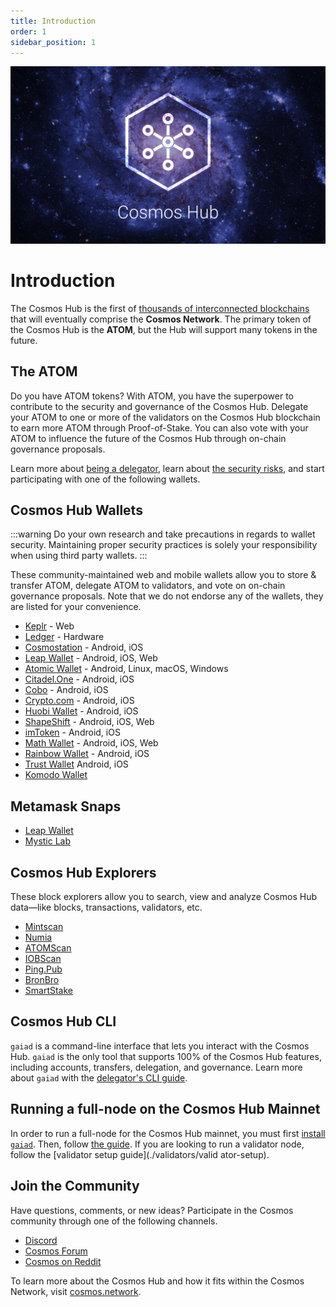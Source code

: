 ```yaml
---
title: Introduction
order: 1
sidebar_position: 1
---
```


![Welcome to the Cosmos Hub](images/cosmos-hub-image.jpg)

# Introduction

The Cosmos Hub is the first of [thousands of interconnected blockchains](https://cosmos.network) that will eventually comprise the **Cosmos Network**. The primary token of the Cosmos Hub is the **ATOM**, but the Hub will support many tokens in the future.

## The ATOM

Do you have ATOM tokens? With ATOM, you have the superpower to contribute to the security and governance of the Cosmos Hub. Delegate your ATOM to one or more of the validators on the Cosmos Hub blockchain to earn more ATOM through Proof-of-Stake. You can also vote with your ATOM to influence the future of the Cosmos Hub through on-chain governance proposals.

Learn more about [being a delegator](./delegators/delegator-faq.md), learn about [the security risks](./delegators/delegator-security.md), and start participating with one of the following wallets.

## Cosmos Hub Wallets

:::warning
Do your own research and take precautions in regards to wallet security. Maintaining proper security practices is solely your responsibility when using third party wallets.
:::

These community-maintained web and mobile wallets allow you to store & transfer ATOM, delegate ATOM to validators, and vote on on-chain governance proposals. Note that we do not endorse any of the wallets, they are listed for your convenience.

- [Keplr](https://wallet.keplr.app) - Web
- [Ledger](https://www.ledger.com/cosmos-wallet) - Hardware
- [Cosmostation](https://www.cosmostation.io/) - Android, iOS
- [Leap Wallet](https://www.leapwallet.io/) - Android, iOS, Web
- [Atomic Wallet](https://atomicwallet.io/) - Android, Linux, macOS, Windows
- [Citadel.One](https://citadel.one/#mobile) - Android, iOS
- [Cobo](https://cobo.com/) - Android, iOS
- [Crypto.com](https://crypto.com/) - Android, iOS
- [Huobi Wallet](https://www.huobiwallet.com/) - Android, iOS
- [ShapeShift](https://app.shapeshift.com/) - Android, iOS, Web
- [imToken](https://token.im/) - Android, iOS
- [Math Wallet](https://www.mathwallet.org/en/) - Android, iOS, Web
- [Rainbow Wallet](https://www.rainbow.one) - Android, iOS
- [Trust Wallet](https://trustwallet.com/) Android, iOS
- [Komodo Wallet](https://atomicdex.io/en/)

## Metamask Snaps

- [Leap Wallet](https://www.leapwallet.io/snaps)
- [Mystic Lab](https://metamask.mysticlabs.xyz/)

## Cosmos Hub Explorers

These block explorers allow you to search, view and analyze Cosmos Hub data&mdash;like blocks, transactions, validators, etc.

- [Mintscan](https://mintscan.io)
- [Numia](https://www.datalenses.zone/chain/cosmos)
- [ATOMScan](https://atomscan.com)
- [IOBScan](https://cosmoshub.iobscan.io/)
- [Ping.Pub](https://ping.pub/cosmos)
- [BronBro](https://monitor.bronbro.io/d/cosmos-stats/cosmos)
- [SmartStake](https://cosmos.smartstake.io/stats)

## Cosmos Hub CLI

`gaiad` is a command-line interface that lets you interact with the Cosmos Hub. `gaiad` is the only tool that supports 100% of the Cosmos Hub features, including accounts, transfers, delegation, and governance. Learn more about `gaiad` with the [delegator's CLI guide](./delegators/delegator-guide-cli.md).

## Running a full-node on the Cosmos Hub Mainnet

In order to run a full-node for the Cosmos Hub mainnet, you must first [install `gaiad`](./getting-started/installation). Then, follow [the guide](./hub-tutorials/join-mainnet).
If you are looking to run a validator node, follow the [validator setup guide](./validators/valid
ator-setup).

## Join the Community

Have questions, comments, or new ideas? Participate in the Cosmos community through one of the following channels.

- [Discord](https://discord.gg/interchain)
- [Cosmos Forum](https://forum.cosmos.network)
- [Cosmos on Reddit](https://reddit.com/r/cosmosnetwork)

To learn more about the Cosmos Hub and how it fits within the Cosmos Network, visit [cosmos.network](https://cosmos.network).
